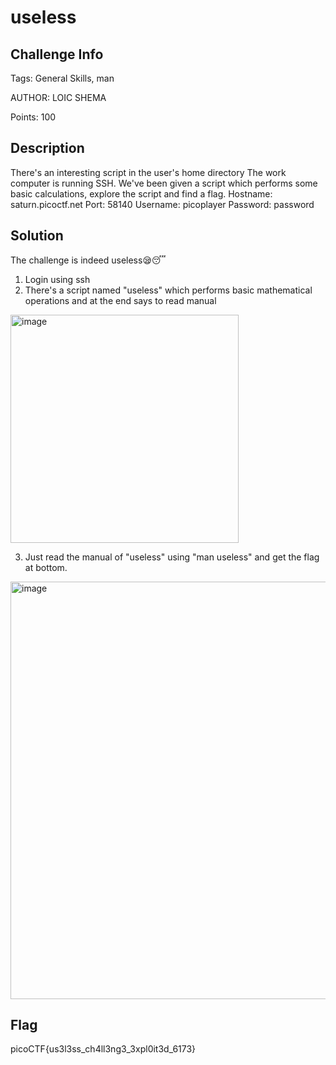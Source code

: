 # useless

## Challenge Info 

Tags: General Skills, man

AUTHOR: LOIC SHEMA

Points: 100

## Description

There's an interesting script in the user's home directory
The work computer is running SSH. We've been given a script which performs some basic calculations, explore the script and find a flag.
Hostname: saturn.picoctf.net
Port:     58140
Username: picoplayer
Password: password


## Solution 

The challenge is indeed useless😪😴
1. Login using ssh  
2. There's a script named "useless" which performs basic mathematical operations and at the end says to read manual 

<img width="365" alt="image" src="https://user-images.githubusercontent.com/66155978/225892816-2246cb08-25e0-49b2-a645-c156e70d7900.png">

3. Just read the manual of "useless" using "man useless" and get the flag at bottom. 

<img width="668" alt="image" src="https://user-images.githubusercontent.com/66155978/225893027-8b4b8aa6-c4d9-4f8f-b35d-e4832e0eff47.png">


## Flag 
picoCTF{us3l3ss_ch4ll3ng3_3xpl0it3d_6173}
